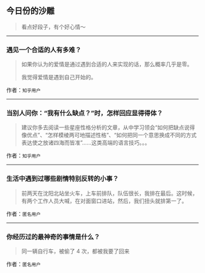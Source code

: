## 今日份的沙雕

> 看点好段子，有个好心情～


 
---

### 遇见一个合适的人有多难？

> 如果你认为的爱情是通过遇到合适的人来实现的话，那么概率几乎是零。
> 
> 我觉得爱情是遇到自己开始的。


作者：`知乎用户`

---

### 当别人问你：“我有什么缺点？”时，怎样回应显得得体？

> 建议你多去阅读一些星座性格分析的文章，从中学习领会“如何把缺点说得像优点”、“怎样模棱两可地描述性格”、“如何把同一个意思换成不同的方式表达使之放诸四海而皆准”……这类高端的语言技巧。。。


作者：`知乎用户`

---

### 生活中遇到过哪些剧情特别反转的小事？

> 前两天在沈阳北站坐火车，上车前排队，队伍很长，我排在最后。这时候，有两个工作人员大喊，在对面窗口进站，然后，我们扭头就排第一了。


作者：`匿名用户`

---

### 你经历过的最神奇的事情是什么？

> 同一辆自行车，被偷了 4 次，都被我要了回来


作者：`匿名用户`